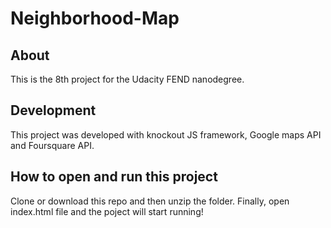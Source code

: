 # Neighborhood-Map

## About
This is the 8th project for the Udacity FEND nanodegree.

## Development
This project was developed with knockout JS framework, Google maps API and Foursquare API.

## How to open and run this project
Clone or download this repo and then unzip the folder. Finally, open index.html file and the poject will start running!



